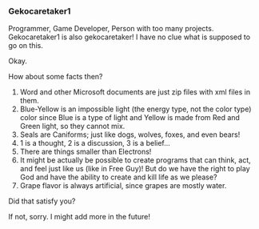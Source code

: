 ### Gekocaretaker1

Programmer, Game Developer, Person with too many projects.
Gekocaretaker1 is also gekocaretaker!
I have no clue what is supposed to go on this.

Okay.

How about some facts then?

1. Word and other Microsoft documents are just zip files with xml files in them.
2. Blue-Yellow is an impossible light (the energy type, not the color type) color since Blue is a type of light and Yellow is made from Red and Green light, so they cannot mix.
3. Seals are Caniforms; just like dogs, wolves, foxes, and even bears!
4. 1 is a thought, 2 is a discussion, 3 is a belief...
5. There are things smaller than Electrons!
6. It might be actually be possible to create programs that can think, act, and feel just like us (like in Free Guy)! But do we have the right to play God and have the ability to create and kill life as we please?
7. Grape flavor is always artificial, since grapes are mostly water.

Did that satisfy you?

If not, sorry. I might add more in the future!
